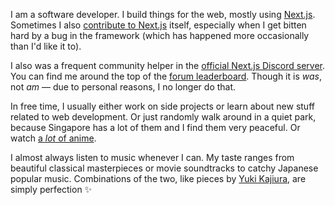 I am a software developer. I build things for the web, mostly using [Next.js](https://nextjs.org). Sometimes I also [contribute to Next.js](https://github.com/vercel/next.js/commits?author=joulev) itself, especially when I get bitten hard by a bug in the framework (which has happened more occasionally than I'd like it to).

I also was a frequent community helper in the [official Next.js Discord server](https://nextjs.org/discord). You can find me around the top of the [forum leaderboard](https://nextjs-forum.com). Though it is *was*, not *am* — due to personal reasons, I no longer do that.

In free time, I usually either work on side projects or learn about new stuff related to web development. Or just randomly walk around in a quiet park, because Singapore has a lot of them and I find them very peaceful. Or watch [a *lot* of anime](https://joulev.dev/apps/anime).

I almost always listen to music whenever I can. My taste ranges from beautiful classical masterpieces or movie soundtracks to catchy Japanese popular music. Combinations of the two, like pieces by [Yuki Kajiura](https://en.wikipedia.org/wiki/Yuki_Kajiura), are simply perfection ✨
